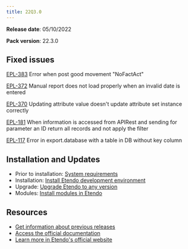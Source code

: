 ```yaml
---
title: 22Q3.0
---
```


**Release date**: 05/10/2022

**Pack version**: 22.3.0

## Fixed issues

[EPL-383](https://github.com/etendosoftware/etendo_core/issues/70) Error when post good movement "NoFactAct"

[EPL-372](https://github.com/etendosoftware/etendo_core/issues/55) Manual report does not load properly when an invalid date is entered

[EPL-370](https://github.com/etendosoftware/etendo_core/issues/52) Updating attribute value doesn't update attribute set instance correctly

[EPL-181](https://github.com/etendosoftware/etendo_core/issues/92) When information is accessed from APIRest and sending for parameter an ID return all records and not apply the filter

[EPL-117](https://github.com/etendosoftware/etendo_core/issues/91) Error in export.database with a table in DB without key column

## Installation and Updates

- Prior to installation: [System requirements](/docs.etendo.software/legacy/technical-documentation/etendo-environment/requirements-and-tools/requirements)
- Installation: [Install Etendo development environment](https://docs.etendo.software/en/technical-documentation/etendo-environment/setup-and-upgrade/installation/install-etendo-development-environment)
- Upgrade: [Upgrade Etendo to any version](https://docs.etendo.software/en/technical-documentation/etendo-environment/setup-and-upgrade/installation/upgrade-etendo-to-any-version)
- Modules: [Install modules in Etendo](https://docs.etendo.software/en/technical-documentation/etendo-environment/setup-and-upgrade/modules/install-modules-in-etendo)

## Resources

- [Get information about previous releases](https://docs.etendo.software/en/Release-notes)
- [Access the official documentation](https://docs.etendo.software)
- [Learn more in Etendo's official website](https://etendo.software)

